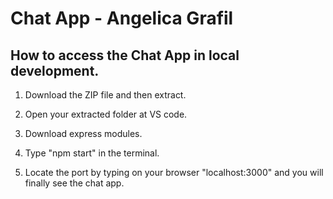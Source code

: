 # Chat App - Angelica Grafil

## How to access the Chat App in local development.

1. Download the ZIP file and then extract.

2. Open your extracted folder at VS code.

3. Download express modules.
    
4. Type "npm start" in the terminal.
  
5. Locate the port by typing on your browser "localhost:3000" and you will finally see the chat app.


